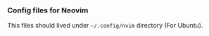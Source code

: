 ### Config files for Neovim

This files should lived under `~/.config/nvim` directory (For Ubuntu).
